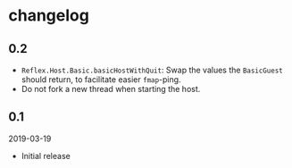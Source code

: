 # changelog

## 0.2

* `Reflex.Host.Basic.basicHostWithQuit`: Swap the values the
  `BasicGuest` should return, to facilitate easier `fmap`-ping.
* Do not fork a new thread when starting the host.

## 0.1

2019-03-19

* Initial release
